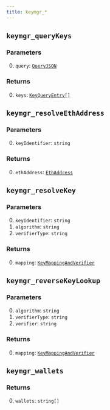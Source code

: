 ```yaml
---
title: keymgr_*
---
```

## `keymgr_queryKeys`

### Parameters

0. `query`: [`QueryJSON`](../types/queryjson.md#queryjson)

### Returns

0. `keys`: [`KeyQueryEntry[]`](../types/keyqueryentry.md#keyqueryentry)

## `keymgr_resolveEthAddress`

### Parameters

0. `keyIdentifier`: `string`

### Returns

0. `ethAddress`: [`EthAddress`](../types/simpletypes.md#ethaddress)

## `keymgr_resolveKey`

### Parameters

0. `keyIdentifier`: `string`
1. `algorithm`: `string`
2. `verifierType`: `string`

### Returns

0. `mapping`: [`KeyMappingAndVerifier`](../types/keymappingandverifier.md#keymappingandverifier)

## `keymgr_reverseKeyLookup`

### Parameters

0. `algorithm`: `string`
1. `verifierType`: `string`
2. `verifier`: `string`

### Returns

0. `mapping`: [`KeyMappingAndVerifier`](../types/keymappingandverifier.md#keymappingandverifier)

## `keymgr_wallets`

### Returns

0. `wallets`: `string[]`

